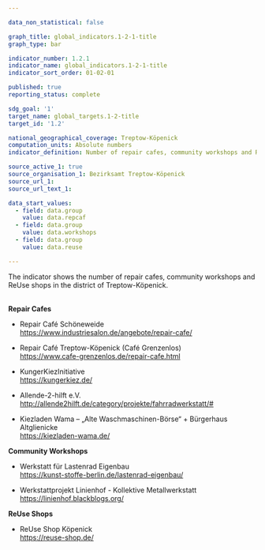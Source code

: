 ```yaml
---

data_non_statistical: false

graph_title: global_indicators.1-2-1-title
graph_type: bar

indicator_number: 1.2.1
indicator_name: global_indicators.1-2-1-title
indicator_sort_order: 01-02-01

published: true
reporting_status: complete

sdg_goal: '1'
target_name: global_targets.1-2-title
target_id: '1.2'

national_geographical_coverage: Treptow-Köpenick
computation_units: Absolute numbers
indicator_definition: Number of repair cafes, community workshops and ReUse shops in Treptow-Köpenick

source_active_1: true
source_organisation_1: Bezirksamt Treptow-Köpenick
source_url_1: 
source_url_text_1: 

data_start_values:
  - field: data.group
    value: data.repcaf
  - field: data.group
    value: data.workshops
  - field: data.group
    value: data.reuse

---
```


The indicator shows the number of repair cafes, community workshops and ReUse shops in the district of Treptow-Köpenick. <br>
<br>

**Repair Cafes** <br>

- Repair Café Schöneweide <br>
<https://www.industriesalon.de/angebote/repair-cafe/>

- Repair Café Treptow-Köpenick (Café Grenzenlos) <br>
<https://www.cafe-grenzenlos.de/repair-cafe.html>

- KungerKiezInitiative <br>
<https://kungerkiez.de/>

- Allende-2-hilft e.V. <br>
<http://allende2hilft.de/category/projekte/fahrradwerkstatt/#>

- Kiezladen Wama – „Alte Waschmaschinen-Börse“ + Bürgerhaus Altglienicke <br>
<https://kiezladen-wama.de/>


**Community Workshops** <br>

- Werkstatt für Lastenrad Eigenbau <br>
<https://kunst-stoffe-berlin.de/lastenrad-eigenbau/>

- Werkstattprojekt Linienhof - Kollektive Metallwerkstatt <br>
<https://linienhof.blackblogs.org/>


**ReUse Shops** <br>

- ReUse Shop Köpenick <br>
<https://reuse-shop.de/>

<br>
